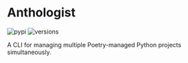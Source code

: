 # Anthologist

![pypi](https://img.shields.io/pypi/v/anthologist)
![versions](https://img.shields.io/pypi/pyversions/anthologist)


A CLI for managing multiple Poetry-managed Python projects simultaneously.
